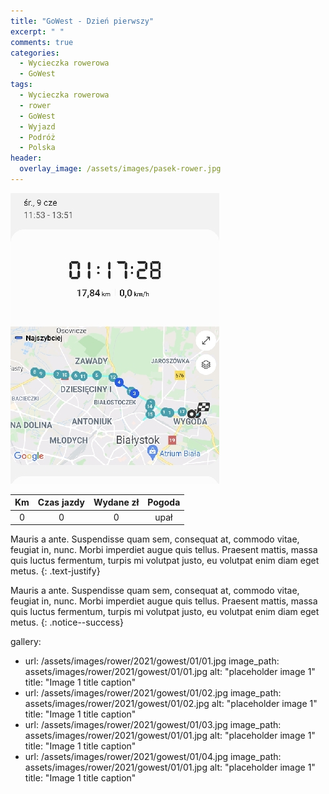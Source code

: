 ```yaml
---
title: "GoWest - Dzień pierwszy"
excerpt: " "
comments: true
categories:
  - Wycieczka rowerowa
  - GoWest
tags:
  - Wycieczka rowerowa
  - rower
  - GoWest
  - Wyjazd
  - Podróż
  - Polska
header:
  overlay_image: /assets/images/pasek-rower.jpg
---
```


![mapka](/assets/images/rower/2021/gowest/01/mapka.jpg)

|Km|Czas jazdy|Wydane zł|Pogoda|
|:---:|:---:|:---:|:---:|
0|0|0|upał

Mauris a ante. Suspendisse quam sem, consequat at, commodo vitae, feugiat in, nunc. Morbi imperdiet augue quis tellus. Praesent mattis, massa quis luctus fermentum, turpis mi volutpat justo, eu volutpat enim diam eget metus.
{: .text-justify}


Mauris a ante. Suspendisse quam sem, consequat at, commodo vitae, feugiat in, nunc. Morbi imperdiet augue quis tellus. Praesent mattis, massa quis luctus fermentum, turpis mi volutpat justo, eu volutpat enim diam eget metus.
{: .notice--success}

gallery:
  - url: /assets/images/rower/2021/gowest/01/01.jpg
    image_path: assets/images/rower/2021/gowest/01/01.jpg
    alt: "placeholder image 1"
    title: "Image 1 title caption"
  - url: /assets/images/rower/2021/gowest/01/02.jpg
    image_path: assets/images/rower/2021/gowest/01/02.jpg
    alt: "placeholder image 1"
    title: "Image 1 title caption"
  - url: /assets/images/rower/2021/gowest/01/03.jpg
    image_path: assets/images/rower/2021/gowest/01/01.jpg
    alt: "placeholder image 1"
    title: "Image 1 title caption"
  - url: /assets/images/rower/2021/gowest/01/04.jpg
    image_path: assets/images/rower/2021/gowest/01/01.jpg
    alt: "placeholder image 1"
    title: "Image 1 title caption"
